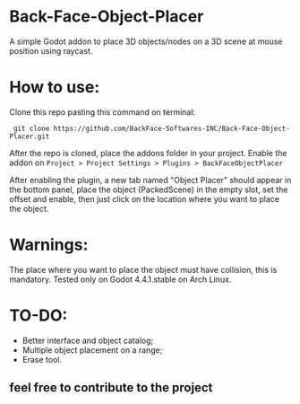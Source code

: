 # Back-Face-Object-Placer
A simple Godot addon to place 3D objects/nodes on a 3D scene at mouse position using raycast.

# How to use:
Clone this repo pasting this command on terminal:

```
 git clone https://github.com/BackFace-Softwares-INC/Back-Face-Object-Placer.git
```
After the repo is cloned, place the addons folder in your project.
Enable the addon on ```Project > Project Settings > Plugins > BackFaceObjectPlacer```

After enabling the plugin, a new tab named "Object Placer" should appear in the bottom panel, place the object (PackedScene) in the empty slot, set the offset and enable, then just click on the location where you want to place the object.

# Warnings:

The place where you want to place the object must have collision, this is mandatory.
Tested only on Godot 4.4.1.stable on Arch Linux.


# TO-DO:
* Better interface and object catalog;
* Multiple object placement on a range;
* Erase tool.

## feel free to contribute to the project
